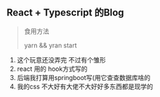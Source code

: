 ## React + Typescript 的Blog

> 食用方法 
>
> yarn && yran start

1. 这个玩意还没弄完 不过有个雏形
2. react 用的 hook方式写的
3. 后端我打算用springboot写(用它查查数据库啥的
4. 我的css 不大好有大佬不大好好多东西都是现学的